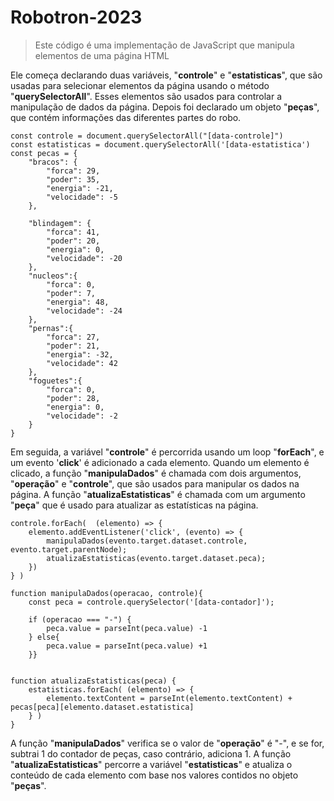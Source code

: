 # Robotron-2023
>Este código é uma implementação de JavaScript que manipula elementos de uma página HTML

Ele começa declarando duas variáveis, "**controle**" e "**estatisticas**", que são usadas para selecionar elementos da página usando o método "**querySelectorAll**".
Esses elementos são usados para controlar a manipulação de dados da página. Depois foi declarado um objeto "**peças**", que contém informações das diferentes partes do robo.
```
const controle = document.querySelectorAll("[data-controle]")
const estatisticas = document.querySelectorAll('[data-estatistica')
const pecas = {
    "bracos": {
        "forca": 29,
        "poder": 35,
        "energia": -21,
        "velocidade": -5
    },

    "blindagem": {
        "forca": 41,
        "poder": 20,
        "energia": 0,
        "velocidade": -20
    },
    "nucleos":{
        "forca": 0,
        "poder": 7,
        "energia": 48,
        "velocidade": -24
    },
    "pernas":{
        "forca": 27,
        "poder": 21,
        "energia": -32,
        "velocidade": 42
    },
    "foguetes":{
        "forca": 0,
        "poder": 28,
        "energia": 0,
        "velocidade": -2
    }
}
```

Em seguida, a variável "**controle**" é percorrida usando um loop "**forEach**", e um evento '**click**' é adicionado a cada elemento. Quando um elemento é clicado, a função "**manipulaDados**" é chamada com dois argumentos, "**operação**" e "**controle**", que são usados para manipular os dados na página. A função "**atualizaEstatisticas**" é chamada com um argumento "**peça**" que é usado para atualizar as estatísticas na página.

```
controle.forEach(  (elemento) => {
    elemento.addEventListener('click', (evento) => {
        manipulaDados(evento.target.dataset.controle, evento.target.parentNode);
        atualizaEstatisticas(evento.target.dataset.peca);
    })
} )

function manipulaDados(operacao, controle){
    const peca = controle.querySelector('[data-contador]');
    
    if (operacao === "-") {
        peca.value = parseInt(peca.value) -1
    } else{
        peca.value = parseInt(peca.value) +1
    }}


function atualizaEstatisticas(peca) {
    estatisticas.forEach( (elemento) => {
        elemento.textContent = parseInt(elemento.textContent) + pecas[peca][elemento.dataset.estatistica]
    } )
}

```


A função "**manipulaDados**" verifica se o valor de "**operação**" é "-", e se for, subtrai 1 do contador de peças, caso contrário, adiciona 1.
A função "**atualizaEstatisticas**" percorre a variável "**estatisticas**" e atualiza o conteúdo de cada elemento com base nos valores contidos no objeto "**peças**".
